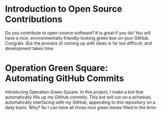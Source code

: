 # Introduction to Open Source Contributions

Do you contribute to open-source software? It is great if you do! You will have a nice, environmentally friendly-looking green box on your GitHub. Congrats. But the process of coming up with ideas is far too difficult, and development takes time.

# Operation Green Square: Automating GitHub Commits

Introducing Operation Green Square. In this project, I make a bot that automatically fills up my GitHub commits. This bot will run on a schedule, automatically interfacing with my GitHub, appending to this repository on a daily basis. Why? So I can have all those nice green boxes filled to the brim.
